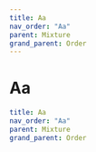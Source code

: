 ```yaml
---
title: Aa
nav_order: "Aa"
parent: Mixture
grand_parent: Order
---
```


# Aa

```yaml
title: Aa
nav_order: "Aa"
parent: Mixture
grand_parent: Order
```
